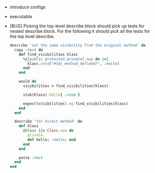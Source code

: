 
* introduce configs
* executable
* [BUG] Picking the top-level describe block should pick up tests for nested
  describe block. For the following it should pick all the tests for the
  top level describe.

  ``` ruby
  describe 'set the same visibility from the original method' do
    copy :test do
      def find_visibilities klass
        %i[public protected private].map do |v|
          klass.send("#{v}_method_defined?", :hello)
        end
      end

      would do
        visibilities = find_visibilities(klass)

        stub(klass).hello{ :stub }

        expect(visibilities).eq find_visibilities(klass)
      end
    end

    describe 'for direct method' do
      def klass
        @klass ||= Class.new do
          private
          def hello; :hello; end
        end
      end

      paste :test
    end
  end
  ```
